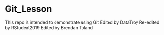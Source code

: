 # Git_Lesson
This repo is intended to demonstrate using Git
Edited by DataTroy
Re-edited by RStudent2019
Edited by Brendan Toland